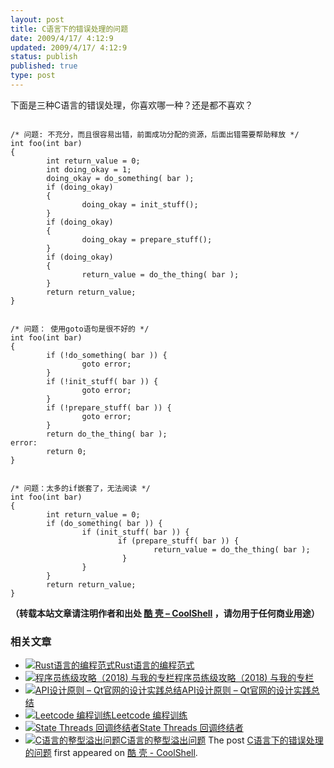```yaml
---
layout: post
title: C语言下的错误处理的问题
date: 2009/4/17/ 4:12:9
updated: 2009/4/17/ 4:12:9
status: publish
published: true
type: post
---
```


下面是三种C语言的错误处理，你喜欢哪一种？还是都不喜欢？



```

/* 问题: 不充分，而且很容易出错，前面成功分配的资源，后面出错需要帮助释放 */
int foo(int bar)
{
        int return_value = 0;
        int doing_okay = 1;
        doing_okay = do_something( bar );
        if (doing_okay)
        {
                doing_okay = init_stuff();
        }
        if (doing_okay)
        {
                doing_okay = prepare_stuff();
        }
        if (doing_okay)
        {
                return_value = do_the_thing( bar );
        }
        return return_value;
}

```

 



```

/* 问题： 使用goto语句是很不好的 */
int foo(int bar)
{
        if (!do_something( bar )) {
                goto error;
        }
        if (!init_stuff( bar )) {
                goto error;
        }
        if (!prepare_stuff( bar )) {
                goto error;
        }
        return do_the_thing( bar );
error:
        return 0;
}

```


```
 
/* 问题：太多的if嵌套了，无法阅读 */
int foo(int bar)
{
        int return_value = 0;
        if (do_something( bar )) {
                if (init_stuff( bar )) {
                        if (prepare_stuff( bar )) {
                                return_value = do_the_thing( bar );
                         }
                }
        }
        return return_value;
}

```



**（转载本站文章请注明作者和出处 [酷 壳 – CoolShell](https://coolshell.cn/) ，请勿用于任何商业用途）**



### 相关文章

* [![Rust语言的编程范式](https://coolshell.cn/wp-content/uploads/2020/03/rust-social-wide-150x150.jpg)](https://coolshell.cn/articles/20845.html)[Rust语言的编程范式](https://coolshell.cn/articles/20845.html)
* [![程序员练级攻略（2018)  与我的专栏](https://coolshell.cn/wp-content/uploads/2018/05/300x262-150x150.jpg)](https://coolshell.cn/articles/18360.html)[程序员练级攻略（2018) 与我的专栏](https://coolshell.cn/articles/18360.html)
* [![API设计原则 – Qt官网的设计实践总结](https://coolshell.cn/wp-content/uploads/2017/07/api-design-300x278-2-150x150.jpg)](https://coolshell.cn/articles/18024.html)[API设计原则 – Qt官网的设计实践总结](https://coolshell.cn/articles/18024.html)
* [![Leetcode 编程训练](https://coolshell.cn/wp-content/plugins/wordpress-23-related-posts-plugin/static/thumbs/29.jpg)](https://coolshell.cn/articles/12052.html)[Leetcode 编程训练](https://coolshell.cn/articles/12052.html)
* [![State Threads 回调终结者](https://coolshell.cn/wp-content/uploads/2014/10/edsm-150x150.gif)](https://coolshell.cn/articles/12012.html)[State Threads 回调终结者](https://coolshell.cn/articles/12012.html)
* [![C语言的整型溢出问题](https://coolshell.cn/wp-content/uploads/2014/04/c99-150x150.jpg)](https://coolshell.cn/articles/11466.html)[C语言的整型溢出问题](https://coolshell.cn/articles/11466.html)
The post [C语言下的错误处理的问题](https://coolshell.cn/articles/551.html) first appeared on [酷 壳 - CoolShell](https://coolshell.cn).
